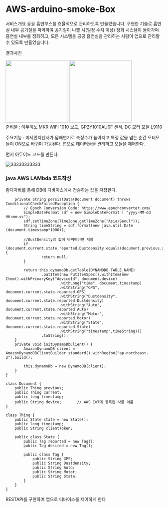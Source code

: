 # AWS-arduino-smoke-Box

서비스개요
공공 흡연부스를 효율적으로 관리하도록 만들었습니다. 구현한 기술로 흡연실 내부 공기질을 파악하여 공기질이 나쁠 시(일정 수치 이상) 정화 시스템이 돌아가며 흡연실 내부를 정화하고, 모든 시스템을 공공 흡연실을 관리하는 사람이 앱으로 관리할 수 있도록 만들었습니다. 

결과사진
<div>
<img src="https://user-images.githubusercontent.com/75929596/102011164-ee20be00-3d85-11eb-8121-c36849a8e116.png" width=200></img>         
<img src="https://user-images.githubusercontent.com/75929596/102011203-26280100-3d86-11eb-9120-36da49743843.jpg" width=200></img> 

</div>
준비물 : 아두이노 MKR WiFi 1010 보드,  GP2Y1010AU0F 센서, DC 모터 모듈 L9110

주요기능 : 미세먼지센서가 담배연기로 측정수가 높아지고 특정 값을 넘는 순간 모터모듈이 ON으로 바뀌며 가동된다. 앱으로 데이터들을 관리하고 모듈을 제어한다.

먼저 아두이노 코드를 만든다.

![33333333333](https://user-images.githubusercontent.com/75929596/102010862-1d363000-3d84-11eb-9569-9b70fb5dd7e6.jpg)


### java AWS LAMbda 코드작성

람다자바를 통해 DB에 디바이스에서 전송하는 값을 저장한다.
~~~
    private String persistData(Document document) throws ConditionalCheckFailedException {
        // Epoch Conversion Code: https://www.epochconverter.com/
        SimpleDateFormat sdf = new SimpleDateFormat ( "yyyy-MM-dd HH:mm:ss");
        sdf.setTimeZone(TimeZone.getTimeZone("Asia/Seoul"));
        String timeString = sdf.format(new java.util.Date (document.timestamp*1000));
        
        //DustDensity의 값이 바뀌어야만 저장
        if (document.current.state.reported.Dustdensity.equals(document.previous.state.reported.Dustdensity)) {
                return null;
        }

        return this.dynamoDb.getTable(DYNAMODB_TABLE_NAME)
                .putItem(new PutItemSpec().withItem(new Item().withPrimaryKey("deviceId", document.device)
                        .withLong("time", document.timestamp)
                        .withString("GPS", document.current.state.reported.GPS)
                        .withString("Dustdensity", document.current.state.reported.Dustdensity)
                        .withString("Auto", document.current.state.reported.Auto)
                        .withString("Motor", document.current.state.reported.Motor)
                        .withString("State", document.current.state.reported.State)
                        .withString("timestamp",timeString)))
                .toString();
    }
    private void initDynamoDbClient() {
        AmazonDynamoDB client = AmazonDynamoDBClientBuilder.standard().withRegion("ap-northeast-2").build();

        this.dynamoDb = new DynamoDB(client);
    }
}

class Document {
    public Thing previous;       
    public Thing current;
    public long timestamp;
    public String device;       // AWS IoT에 등록된 사물 이름 
}

class Thing {
    public State state = new State();
    public long timestamp;
    public String clientToken;

    public class State {
        public Tag reported = new Tag();
        public Tag desired = new Tag();

        public class Tag {
            public String GPS;
            public String Dustdensity;
            public String Auto;
            public String Motor;
            public String State;
        }
    }
}
~~~~

 RESTAPI를 구현하여 앱으로 디바이스를 제어하게 한다
 
 
